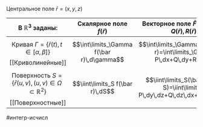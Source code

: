 Центральное поле $\bar r = \big(x,y,z\big)$

|                                            В $\mathbb{R}^3$ заданы:                                             |        Скалярное поле $f(\bar r)$         |     Векторное поле $\bar F(\bar r)=\Big(P(\bar r),Q(\bar r),R(\bar r)\Big)$      | 
|:---------------------------------------------------------------------------------------------------------------:|:-----------------------------------------:|:--------------------------------------------------------------------------------:|
|     $$\text{Кривая }\Gamma=\Big\{\bar r(t), t\in\big[\alpha,\beta\big]\Big\}$$ [[Криволинейные]]      | $$\int\limits_\Gamma f(\bar r)\,d\gamma$$ |    $$\int\limits_\Gamma(\bar F,\bar r)=\int\limits_\Gamma P\,dx+Q\,dy+R\,dz$$    |
| $$\text{Поверхность }S=\Big\{\bar r(u,v), (u,v)\in\Omega\subset\mathbb{R}^2\Big\}$$ [[Поверхностные]] |     $$\iint\limits_S f(\bar r)\,dS$$      | $$\iint\limits_S(\bar r, d\bar S)=\iint\limits_S P\,dy\,dz+Q\,dz\,dx+R\,dx\,dy$$ |

#интегр-исчисл 